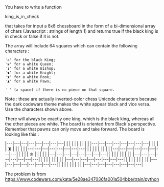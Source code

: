 You have to write a function

king_is_in_check

that takes for input a 8x8 chessboard in the form of a bi-dimensional array of chars (Javascript : strings of length 1) and returns true if the black king is in check or false if it is not.

The array will include 64 squares which can contain the following characters :

    '♔' for the black King;
    '♛' for a white Queen;
    '♝' for a white Bishop;
    '♞' for a white Knight;
    '♜' for a white Rook;
    '♟' for a white Pawn;

    ' ' (a space) if there is no piece on that square.

Note : these are actually inverted-color chess Unicode characters because the dark codewars theme makes the white appear black and vice versa. Use the characters shown above.

There will always be exactly one king, which is the black king, whereas all the other pieces are white.
The board is oriented from Black's perspective.
Remember that pawns can only move and take forward.
The board is looking like this :

|---|---|---|---|---|---|---|---|
|   |   |   |   |   |   |   |   |
|---|---|---|---|---|---|---|---|
|   |   |   | ♜ |   |   |   |   |
|---|---|---|---|---|---|---|---|
|   |   |   |   |   |   |   |   |
|---|---|---|---|---|---|---|---|
|   |   |   | ♔ |   |   |   |   |
|---|---|---|---|---|---|---|---|
|   |   |   |   |   |   |   |   |
|---|---|---|---|---|---|---|---|
|   |   |   |   |   |   |   |   |
|---|---|---|---|---|---|---|---|
|   |   |   |   |   |   |   |   |
|---|---|---|---|---|---|---|---|
|   |   |   |   |   |   |   |   |
|---|---|---|---|---|---|---|---|

The problem is from https://www.codewars.com/kata/5e28ae347036fa001a504bbe/train/python